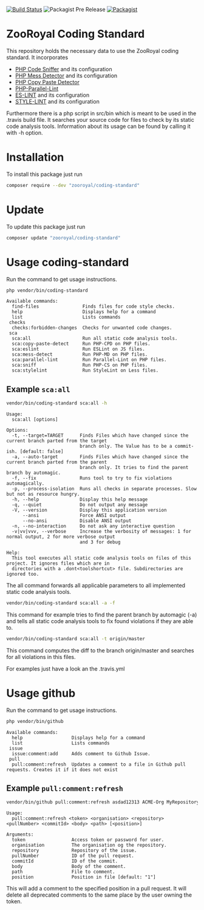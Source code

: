 
[![Build Status](https://img.shields.io/travis/ZooRoyal/coding-standard/master.svg?longCache=true&style=for-the-badge)](https://travis-ci.org/ZooRoyal/coding-standard) ![Packagist Pre Release](https://img.shields.io/packagist/v/ZooRoyal/coding-standard.svg?longCache=true&style=for-the-badge)
 [![Packagist](https://img.shields.io/packagist/l/ZooRoyal/coding-standard.svg?longCache=true&style=for-the-badge)]()


# ZooRoyal Coding Standard

This repository holds the necessary data to use the ZooRoyal coding standard. It incorporates
* [PHP Code Sniffer](https://github.com/squizlabs/PHP_CodeSniffer) and its configuration
* [PHP Mess Detector](https://github.com/phpmd/phpmd) and its configuration
* [PHP Copy Paste Detector](https://github.com/sebastianbergmann/phpcpd)
* [PHP-Parallel-Lint](https://github.com/JakubOnderka/PHP-Parallel-Lint)
* [ES-LINT](https://github.com/eslint/eslint) and its configuration
* [STYLE-LINT](https://github.com/stylelint/stylelint) and its configuration

Furthermore there is a php script in src/bin which is meant to be used in the .travis build file. It searches your source code for files to check by its static code analysis tools. Information about its usage can be found by calling it with -h option.

# Installation

To install this package just run

```bash
composer require --dev "zooroyal/coding-standard"
```

# Update

To update this package just run

```bash
composer update "zooroyal/coding-standard"
```

# Usage coding-standard

Run the command to get usage instructions. 
```bash
php vendor/bin/coding-standard
```
```
Available commands:
  find-files                Finds files for code style checks.
  help                      Displays help for a command
  list                      Lists commands
 checks
  checks:forbidden-changes  Checks for unwanted code changes.
 sca
  sca:all                   Run all static code analysis tools.
  sca:copy-paste-detect     Run PHP-CPD on PHP files.
  sca:eslint                Run ESLint on JS files.
  sca:mess-detect           Run PHP-MD on PHP files.
  sca:parallel-lint         Run Parallel-Lint on PHP files.
  sca:sniff                 Run PHP-CS on PHP files.
  sca:stylelint             Run StyleLint on Less files.
```

## Example `sca:all`

```bash
vendor/bin/coding-standard sca:all -h
```
```
Usage:
  sca:all [options]

Options:
  -t, --target=TARGET      Finds Files which have changed since the current branch parted from the target 
                           branch only. The Value has to be a commit-ish. [default: false]
  -a, --auto-target        Finds Files which have changed since the current branch parted from the parent 
                           branch only. It tries to find the parent branch by automagic.
  -f, --fix                Runs tool to try to fix violations automagically.
  -p, --process-isolation  Runs all checks in separate processes. Slow but not as resource hungry.
  -h, --help               Display this help message
  -q, --quiet              Do not output any message
  -V, --version            Display this application version
      --ansi               Force ANSI output
      --no-ansi            Disable ANSI output
  -n, --no-interaction     Do not ask any interactive question
  -v|vv|vvv, --verbose     Increase the verbosity of messages: 1 for normal output, 2 for more verbose output 
                           and 3 for debug

Help:
  This tool executes all static code analysis tools on files of this project. It ignores files which are in 
  directories with a .dont<toolshortcut> file. Subdirectories are ignored too.
```

The all command forwards all applicable parameters to all implemented static code analysis tools.

```bash
vendor/bin/coding-standard sca:all -a -f
```

This command for example tries to find the parent branch by automagic (-a) and tells all static code analysis 
tools to fix found violations if they are able to.

```bash
vendor/bin/coding-standard sca:all -t origin/master
```

This command computes the diff to the branch origin/master and searches for all violations in this files.

For examples just have a look an the .travis.yml

# Usage github

Run the command to get usage instructions. 
```bash
php vendor/bin/github
```
```
Available commands:
  help                  Displays help for a command
  list                  Lists commands
 issue
  issue:comment:add     Adds comment to Github Issue.
 pull
  pull:comment:refresh  Updates a comment to a file in Github pull requests. Creates it if it does not exist
```

## Example `pull:comment:refresh`

```bash
vendor/bin/github pull:comment:refresh asdad12313 ACME-Org MyRepository 12341 as123asd "Hey Guys" "./myFile.txt" 1
```

```
Usage:
  pull:comment:refresh <token> <organisation> <repository> <pullNumber> <commitId> <body> <path> [<position>]

Arguments:
  token                 Access token or password for user.
  organisation          The organisation og the repository.
  repository            Repository of the issue.
  pullNumber            ID of the pull request.
  commitId              ID of the commit.
  body                  Body of the comment.
  path                  File to comment.
  position              Position in file [default: "1"]
```

This will add a comment to the specified position in a pull request. It will delete all deprecated comments to the same 
place by the user owning the token.